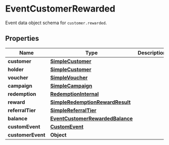 

# EventCustomerRewarded

Event data object schema for `customer.rewarded`.

## Properties

| Name | Type | Description | Notes |
|------------ | ------------- | ------------- | -------------|
|**customer** | [**SimpleCustomer**](SimpleCustomer.md) |  |  [optional] |
|**holder** | [**SimpleCustomer**](SimpleCustomer.md) |  |  [optional] |
|**voucher** | [**SimpleVoucher**](SimpleVoucher.md) |  |  [optional] |
|**campaign** | [**SimpleCampaign**](SimpleCampaign.md) |  |  [optional] |
|**redemption** | [**RedemptionInternal**](RedemptionInternal.md) |  |  [optional] |
|**reward** | [**SimpleRedemptionRewardResult**](SimpleRedemptionRewardResult.md) |  |  [optional] |
|**referralTier** | [**SimpleReferralTier**](SimpleReferralTier.md) |  |  [optional] |
|**balance** | [**EventCustomerRewardedBalance**](EventCustomerRewardedBalance.md) |  |  [optional] |
|**customEvent** | [**CustomEvent**](CustomEvent.md) |  |  [optional] |
|**customerEvent** | **Object** |  |  [optional] |



